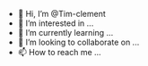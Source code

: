 - 👋 Hi, I’m @Tim-clement
- 👀 I’m interested in ...
- 🌱 I’m currently learning ...
- 💞️ I’m looking to collaborate on ...
- 📫 How to reach me ...

<!---
Tim-clement/Tim-clement is a ✨ special ✨ repository because its `README.md` (this file) appears on your GitHub profile.
You can click the Preview link to take a look at your changes.
--->

